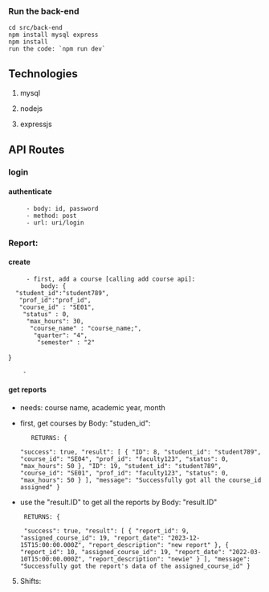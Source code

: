 ### Run the back-end

    cd src/back-end
    npm install mysql express
    npm install
    run the code: `npm run dev`

## Technologies

1. mysql

2. nodejs

3. expressjs

## API Routes

### login
#### authenticate
         - body: id, password
         - method: post
         - url: uri/login
### Report:
#### create
         - first, add a course [calling add course api]:
             body: {
      "student_id":"student789",
       "prof_id":"prof_id",
       "course_id" : "SE01",
        "status" : 0,
         "max_hours": 30,
          "course_name" : "course_name;",
           "quarter": "4",
            "semester" : "2"
}

        - 

#### get reports

- needs: course name, academic year, month
- first, get courses by Body: "studen_id":
     
         RETURNS: {
     ` "success": true,
      "result": [
        {
          "ID": 8,
          "student_id": "student789",
          "course_id": "SE04",
          "prof_id": "faculty123",
          "status": 0,
          "max_hours": 50
        },
          "ID": 19,
          "student_id": "student789",
          "course_id": "SE01",
          "prof_id": "faculty123",
          "status": 0,
          "max_hours": 50
        }
      ],
      "message": "Successfully got all the course_id assigned"
    } `
    
 - use the "result.ID" to get all the reports by Body: "result.ID"
    
        RETURNS: {
      ` "success": true,
      "result": [
        {
          "report_id": 9,
          "assigned_course_id": 19,
          "report_date": "2023-12-15T15:00:00.000Z",
          "report_description": "new report"
        },
        {
          "report_id": 10,
          "assigned_course_id": 19,
          "report_date": "2022-03-10T15:00:00.000Z",
          "report_description": "newie"
        }
      ],
      "message": "Successfully got the report's data of the assigned_course_id"
    }`
   

5. Shifts:
